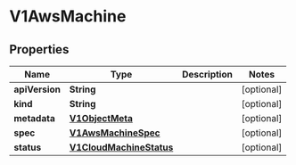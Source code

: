 # V1AwsMachine

## Properties
Name | Type | Description | Notes
------------ | ------------- | ------------- | -------------
**apiVersion** | **String** |  |  [optional]
**kind** | **String** |  |  [optional]
**metadata** | [**V1ObjectMeta**](V1ObjectMeta.md) |  |  [optional]
**spec** | [**V1AwsMachineSpec**](V1AwsMachineSpec.md) |  |  [optional]
**status** | [**V1CloudMachineStatus**](V1CloudMachineStatus.md) |  |  [optional]
